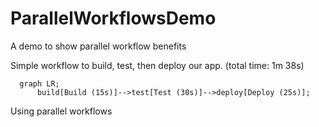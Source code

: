 # ParallelWorkflowsDemo
A demo to show parallel workflow benefits

Simple workflow to build, test, then deploy our app. (total time: 1m 38s)
```mermaid
  graph LR;
      build[Build (15s)]-->test[Test (30s)]-->deploy[Deploy (25s)];
```

Using parallel workflows